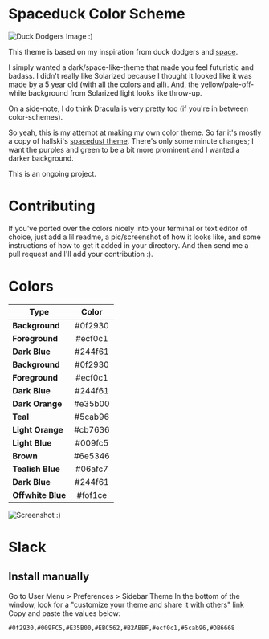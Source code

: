 # Spaceduck Color Scheme
![Duck Dodgers Image :) ](https://github.com/pineapplegiant/spaceduck-theme/duckdodgers.jpg "Duck Dodgers image")

This theme is based on my inspiration from duck dodgers and [space](http://www.reactiongifs.com/r/2011/09/mind_blown.gif).

I simply wanted a dark/space-like-theme that made you feel futuristic and badass. 
I didn't really like Solarized because I thought it looked like it was made by a 5 year old (with all the colors and all).
And, the yellow/pale-off-white background from Solarized light looks like throw-up. 

On a side-note, I do think [Dracula](https://draculatheme.com/) is very pretty too (if you're in between color-schemes).

So yeah, this is my attempt at making my own color theme. 
So far it's mostly a copy of hallski's [spacedust theme](https://github.com/hallski/spacedust-theme). 
There's only some minute changes; I want the purples and green to be a  bit more prominent and I wanted a darker background.

This is an ongoing project.

# Contributing

If you've ported over the colors nicely into your terminal or text editor of choice, just add a lil readme, a pic/screenshot of how it looks like, and some instructions of how to get it added in your directory. 
And then send me a pull request and I'll add your contribution :).


# Colors

|     Type          |   Color   | 
|   -----------     |:---------:|
| **Background**    | #0f2930   |
| **Foreground**    | #ecf0c1   |
| **Dark Blue**     | #244f61   | 
| **Background**    | #0f2930   | 
| **Foreground**    | #ecf0c1   | 
| **Dark Blue**     | #244f61   |  
| **Dark Orange**   | #e35b00   | 
| **Teal**          | #5cab96   | 
| **Light Orange**  | #cb7636   | 
| **Light Blue**    | #009fc5   | 
| **Brown**         | #6e5346   | 
| **Tealish Blue**  | #06afc7   | 
| **Dark Blue**     | #244f61   | 
| **Offwhite Blue** | #fof1ce   | 


![Screenshot :) ](https://github.com/pineapplegiant/spaceduck-theme/colorTheme.jpg "Color pallette ")

# Slack

## Install manually

Go to User Menu > Preferences > Sidebar Theme
In the bottom of the window, look for a "customize your theme and share it with others" link
Copy and paste the values below:

```#0f2930,#009FC5,#E35B00,#EBC562,#B2ABBF,#ecf0c1,#5cab96,#DB6668```


